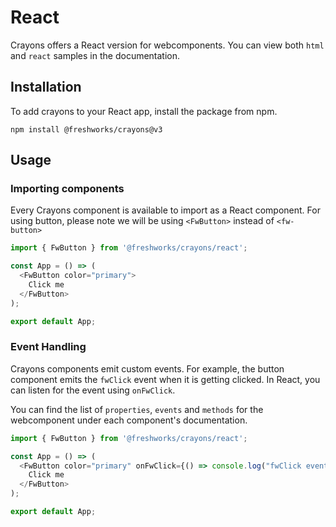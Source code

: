 # React

Crayons offers a React version for webcomponents. You can view both `html` and `react` samples in the documentation.

## Installation

To add crayons to your React app, install the package from npm.

```npm install @freshworks/crayons@v3```

## Usage

### Importing components

Every Crayons component is available to import as a React component. For using button, please note we will be using `<FwButton>` instead of `<fw-button>`

```js
import { FwButton } from '@freshworks/crayons/react';

const App = () => (
  <FwButton color="primary">
    Click me
  </FwButton>
);

export default App;
```

### Event Handling

Crayons components emit custom events. For example, the button component emits the `fwClick` event when it is getting clicked. In React, you can listen for the event using `onFwClick`.

You can find the list of `properties`, `events` and `methods` for the webcomponent under each component's documentation.

```js
import { FwButton } from '@freshworks/crayons/react';

const App = () => (
  <FwButton color="primary" onFwClick={() => console.log("fwClick event emitted from button")}>
    Click me
  </FwButton>
);

export default App;
```